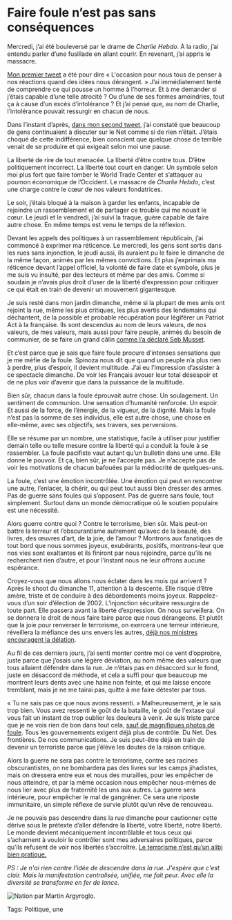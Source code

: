 # Faire foule n’est pas sans conséquences

Mercredi, j’ai été bouleversé par le drame de *Charlie Hebdo*. À la radio, j’ai entendu parler d’une fusillade en allant courir. En revenant, j’ai appris le massacre.

[Mon premier tweet](https://twitter.com/crouzet/status/552818886153089024) a été pour dire « L'occasion pour nous tous de penser à nos réactions quand des idées nous dérangent. » J’ai immédiatement tenté de comprendre ce qui pousse un homme à l’horreur. Et à me demander si j’étais capable d’une telle atrocité ? Ou d’une de ses formes amoindries, tout ça à cause d’un excès d’intolérance ? Et j’ai pensé que, au nom de Charlie, l’intolérance pouvait ressurgir en chacun de nous.

Dans l’instant d’après, [dans mon second tweet](https://twitter.com/crouzet/status/552822544974495744), j’ai constaté que beaucoup de gens continuaient à discuter sur le Net comme si de rien n’était. J’étais choqué de cette indifférence, bien conscient que quelque chose de terrible venait de se produire et qui exigeait selon moi une pause.

La liberté de rire de tout menacée. La liberté d’être contre tous. D’être politiquement incorrect. La liberté tout court en danger. Un symbole selon moi plus fort que faire tomber le World Trade Center et s’attaquer au poumon économique de l’Occident. Le massacre de *Charlie Hebdo*, c’est une charge contre le cœur de nos valeurs fondatrices.

Le soir, j’étais bloqué à la maison à garder les enfants, incapable de rejoindre un rassemblement et de partager ce trouble qui me nouait le cœur. Le jeudi et le vendredi, j’ai suivi la traque, guère capable de faire autre chose. En même temps est venu le temps de la réflexion.

Devant les appels des politiques à un rassemblement républicain, j’ai commencé à exprimer ma réticence. Le mercredi, les gens sont sortis dans les rues sans injonction, le jeudi aussi, ils auraient pu le faire le dimanche de la même façon, animés par les mêmes convictions. Et plus j’exprimais ma réticence devant l’appel officiel, la volonté de faire date et symbole, plus je me suis vu insulté, par des lecteurs et même par des amis. Comme si soudain je n’avais plus droit d’user de la liberté d’expression pour critiquer ce qui était en train de devenir un mouvement gigantesque.

Je suis resté dans mon jardin dimanche, même si la plupart de mes amis ont rejoint la rue, même les plus critiques, les plus avertis des lendemains qui déchantent, de la possible et probable récupération pour légiférer un Patriot Act à la française. Ils sont descendus au nom de leurs valeurs, de nos valeurs, de mes valeurs, mais aussi pour faire peuple, animés du besoin de communier, de se faire un grand câlin [comme l’a déclaré Seb Musset](https://twitter.com/sebmusset/status/554342904328892417).

Et c’est parce que je sais que faire foule procure d’intenses sensations que je me méfie de la foule. Spinoza nous dit que quand un peuple n’a plus rien à perdre, plus d’espoir, il devient multitude. J’ai eu l’impression d’assister à ce spectacle dimanche. De voir les Français avouer leur total désespoir et de ne plus voir d’avenir que dans la puissance de la multitude.

Bien sûr, chacun dans la foule éprouvait autre chose. Un soulagement. Un sentiment de communion. Une sensation d’humanité renforcée. Un espoir. Et aussi de la force, de l’énergie, de la vigueur, de la dignité. Mais la foule n’est pas la somme de ses individus, elle est autre chose, une chose en elle-même, avec ses objectifs, ses travers, ses perversions.

Elle se résume par un nombre, une statistique, facile à utiliser pour justifier demain telle ou telle mesure contre la liberté qui a conduit la foule à se rassembler. La foule pacifiste vaut autant qu’un bulletin dans une urne. Elle donne le pouvoir. Et ça, bien sûr, je ne l’accepte pas. Je n’accepte pas de voir les motivations de chacun bafouées par la médiocrité de quelques-uns.

La foule, c’est une émotion incontrôlée. Une émotion qui peut en rencontrer une autre, l’enlacer, la chérir, ou qui peut tout aussi bien dresser des armes. Pas de guerre sans foules qui s’opposent. Pas de guerre sans foule, tout simplement. Surtout dans un monde démocratique où le soutien populaire est une nécessité.

Alors guerre contre quoi ? Contre le terrorisme, bien sûr. Mais peut-on battre la terreur et l’obscurantisme autrement qu’avec de la beauté, des livres, des œuvres d’art, de la joie, de l’amour ? Montrons aux fanatiques de tout bord que nous sommes joyeux, exubérants, positifs, montrons-leur que nos vies sont exaltantes et ils finiront par nous rejoindre, parce qu’ils ne recherchent rien d’autre, et pour l’instant nous ne leur offrons aucune espérance.

Croyez-vous que nous allons nous éclater dans les mois qui arrivent ? Après le shoot du dimanche 11, attention à la descente. Elle risque d’être amère, triste et de conduire à des débordements moins joyeux. Rappelez-vous d’un soir d’élection de 2002. L’injonction sécuritaire ressurgira de toute part. Elle passera avant la liberté d’expression. On nous surveillera. On se donnera le droit de nous faire taire parce que nous dérangeons. Et plutôt que la joie pour renverser le terrorisme, on exercera une terreur intérieure, réveillera la méfiance des uns envers les autres, [déjà nos ministres encouragent la délation](http://www.numerama.com/magazine/31818-charlie-hebdo-jusqu-a-7-ans-de-prison-pour-les-messages-d-apologie.html).

Au fil de ces derniers jours, j’ai senti monter contre moi ce vent d’opprobre, juste parce que j’osais une légère déviation, au nom même des valeurs que tous allaient défendre dans la rue. Je n’étais pas en désaccord sur le fond, juste en désaccord de méthode, et cela a suffi pour que beaucoup me montrent leurs dents avec une haine non feinte, et qui me laisse encore tremblant, mais je ne me tairai pas, quitte à me faire détester par tous.

« Tu ne sais pas ce que nous avons ressenti. » Malheureusement, je le sais trop bien. Vous avez ressenti le goût de la bataille, le goût de l'extase qui vous fait un instant de trop oublier les douleurs à venir. Je suis triste parce que je ne vois rien de bon dans tout cela, [sauf de magnifiques photos de foule](/2015/01/12/faire-foule-nest-pas-sans-consequences/). Tous les gouvernements exigent déjà plus de contrôle. Du Net. Des frontières. De nos communications. Je suis peut-être déjà en train de devenir un terroriste parce que j’élève les doutes de la raison critique.

Alors la guerre ne sera pas contre le terrorisme, contre ses racines obscurantistes, on ne bombardera pas des livres sur les camps jihadistes, mais on dressera entre eux et nous des murailles, pour les empêcher de nous atteindre, et par la même occasion nous empêcher nous-mêmes de nous lier avec plus de fraternité les uns aux autres. La guerre sera intérieure, pour empêcher le mal de gangréner. Ce sera une riposte immunitaire, un simple réflexe de survie plutôt qu’un rêve de renouveau.

Je ne pouvais pas descendre dans la rue dimanche pour cautionner cette dérive sous le prétexte d’aller défendre la liberté, votre liberté, notre liberté. Le monde devient mécaniquement incontrôlable et tous ceux qui s’acharnent à vouloir le contrôler sont mes adversaires politiques, parce qu’ils refusent de voir nos libertés s’accroître. [Le terrorisme n’est qu’un alibi bien pratique.](http://blogs.mediapart.fr/blog/mathiasdelori/080115/ces-morts-que-nous-n-allons-pas-pleurer)

*PS : Je n'ai rien contre l'idée de descendre dans la rue. J'espère que c'est clair. Mais la manifestation centralisée, unifiée, me fait peur. Avec elle la diversité se transforme en fer de lance.*

![Nation par Martin  Argyroglo. ](https://tcrouzet.com/images_tc/2015/01/11-600x900.jpg)



Tags: Politique, une
